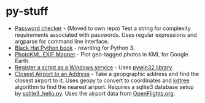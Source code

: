 # py-stuff

* [Password checker](https://github.com/benhunter/chkpwd) - (Moved to own repo) Test a string for complexity requirements associated with passwords. Uses regular expressions and argparse for command line interface.
* [Black Hat Python book](https://github.com/benhunter/py-stuff/tree/master/bhp) - rewriting for Python 3.
* [PhotoKML EXIF Mapper](https://github.com/benhunter/py-stuff/blob/master/misc/photokml.py) - Plot geo-tagged photos in KML for Google Earth.
* [Register a script as a Windows service](https://github.com/benhunter/py-stuff/blob/master/misc/win-svc.py) - Uses [pywin32 library](https://pypi.python.org/pypi/pywin32)
* [Closest Airport to an Address](https://github.com/benhunter/py-stuff/blob/master/closest_airport.py) - Take a geopgraphic address and find the closest airport to it. Uses geopy to convert to coordinates and [kdtree](https://github.com/benhunter/py-stuff/blob/master/kdtree.py) algorithm to find the nearest airport. Requires a sqlite3 database setup by [sqlite3_hello.py](https://github.com/benhunter/py-stuff/blob/master/sqlite3_hello.py). Uses the airport data from [OpenFlights.org](https://openflights.org/data.html).
